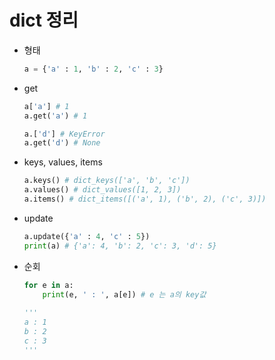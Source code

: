 # dict 정리

* 형태

  ```python
  a = {'a' : 1, 'b' : 2, 'c' : 3}
  ```

* get

  ```python
  a['a'] # 1
  a.get('a') # 1
  
  a.['d'] # KeyError
  a.get('d') # None
  ```

* keys, values, items

  ```python
  a.keys() # dict_keys(['a', 'b', 'c'])
  a.values() # dict_values([1, 2, 3])
  a.items() # dict_items([('a', 1), ('b', 2), ('c', 3)])
  ```

* update

  ```python
  a.update({'a' : 4, 'c' : 5})
  print(a) # {'a': 4, 'b': 2, 'c': 3, 'd': 5}
  ```

* 순회

  ```python
  for e in a:
      print(e, ' : ', a[e]) # e 는 a의 key값
      
  '''
  a : 1
  b : 2
  c : 3
  '''
  ```

  

